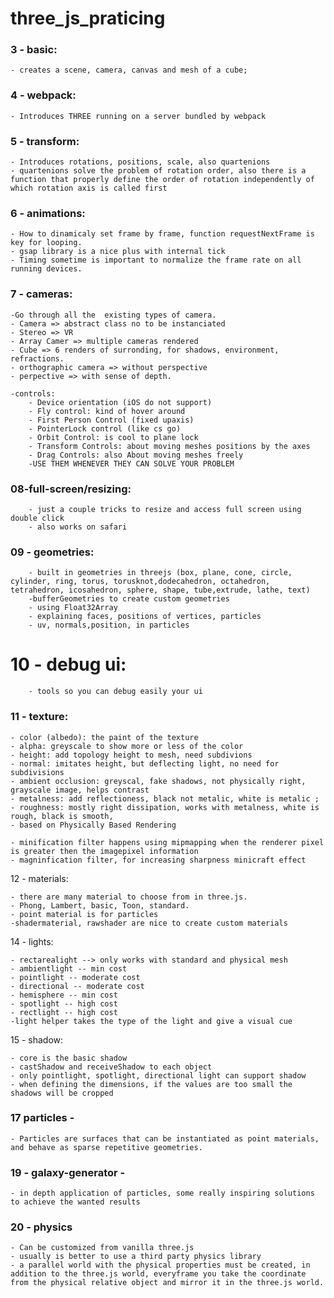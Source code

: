 # three_js_praticing

### 3 - basic:
    - creates a scene, camera, canvas and mesh of a cube;

### 4 - webpack:
    - Introduces THREE running on a server bundled by webpack


### 5 - transform:
    - Introduces rotations, positions, scale, also quartenions
    - quartenions solve the problem of rotation order, also there is a function that properly define the order of rotation independently of which rotation axis is called first

### 6 - animations:

    - How to dinamicaly set frame by frame, function requestNextFrame is key for looping.
    - gsap library is a nice plus with internal tick
    - Timing sometime is important to normalize the frame rate on all running devices.

### 7 - cameras:
    -Go through all the  existing types of camera.
    - Camera => abstract class no to be instanciated
    - Stereo => VR
    - Array Camer => multiple cameras rendered
    - Cube => 6 renders of surronding, for shadows, environment, refractions.
    - orthographic camera => without perspective
    - perpective => with sense of depth.
    
    -controls:
        - Device orientation (iOS do not support)
        - Fly control: kind of hover around
        - First Person Control (fixed upaxis)
        - PointerLock control (like cs go)
        - Orbit Control: is cool to plane lock
        - Transform Controls: about moving meshes positions by the axes
        - Drag Controls: also About moving meshes freely
        -USE THEM WHENEVER THEY CAN SOLVE YOUR PROBLEM

### 08-full-screen/resizing:
        - just a couple tricks to resize and access full screen using double click
        - also works on safari

### 09 - geometries:
        - built in geometries in threejs (box, plane, cone, circle, cylinder, ring, torus, torusknot,dodecahedron, octahedron, tetrahedron, icosahedron, sphere, shape, tube,extrude, lathe, text)
        -bufferGeometries to create custom geometries
        - using Float32Array
        - explaining faces, positions of vertices, particles
        - uv, normals,position, in particles

# 10 - debug ui:

        - tools so you can debug easily your ui

### 11 - texture:
    - color (albedo): the paint of the texture
    - alpha: greyscale to show more or less of the color
    - height: add topology height to mesh, need subdivions
    - normal: imitates height, but deflecting light, no need for subdivisions
    - ambient occlusion: greyscal, fake shadows, not physically right, grayscale image, helps contrast
    - metalness: add reflectioness, black not metalic, white is metalic ;
    - roughness: mostly right dissipation, works with metalness, white is rough, black is smooth, 
    - based on Physically Based Rendering
    
    - minification filter happens using mipmapping when the renderer pixel is greater then the imagepixel information
    - magninfication filter, for increasing sharpness minicraft effect

12 - materials:

    - there are many material to choose from in three.js.
    - Phong, Lambert, basic, Toon, standard.
    - point material is for particles
    -shadermaterial, rawshader are nice to create custom materials


14 - lights:

    - rectarealight --> only works with standard and physical mesh
    - ambientlight -- min cost
    - pointlight -- moderate cost
    - directional -- moderate cost
    - hemisphere -- min cost
    - spotlight -- high cost 
    - rectlight -- high cost
    -light helper takes the type of the light and give a visual cue

15 - shadow:

    - core is the basic shadow
    - castShadow and receiveShadow to each object
    - only pointlight, spotlight, directional light can support shadow
    - when defining the dimensions, if the values are too small the shadows will be cropped

### 17 particles -

    - Particles are surfaces that can be instantiated as point materials, and behave as sparse repetitive geometries.

### 19 - galaxy-generator -

    - in depth application of particles, some really inspiring solutions to achieve the wanted results

### 20 - physics

    - Can be customized from vanilla three.js
    - usually is better to use a third party physics library
    - a parallel world with the physical properties must be created, in addition to the three.js world, everyframe you take the coordinate from the physical relative object and mirror it in the three.js world.
    
